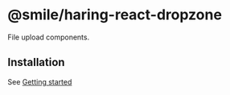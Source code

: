 # @smile/haring-react-dropzone

File upload components.

## Installation

See [Getting started](/docs/guide/getting-started#smileharing-react-dropzone)
